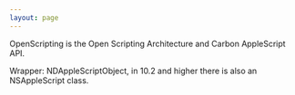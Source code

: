 ```yaml
---
layout: page
---
```




OpenScripting is the Open Scripting Architecture and Carbon AppleScript API.

Wrapper: NDAppleScriptObject, in 10.2 and higher there is also an NSAppleScript class.
